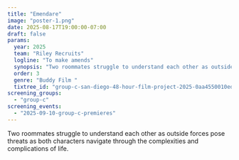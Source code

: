 ```yaml
---
title: "Emendare"
image: "poster-1.png"
date: 2025-08-17T19:00:00-07:00
draft: false
params:
  year: 2025
  team: "Riley Recruits"
  logline: "To make amends"
  synopsis: "Two roommates struggle to understand each other as outside forces pose threats as both characters navigate through the complexities and complications of life. "
  order: 3
  genre: "Buddy Film "
  tixtree_id: "group-c-san-diego-48-hour-film-project-2025-0aa4550010ed"
screening_groups:
  - "group-c"
screening_events:
  - "2025-09-10-group-c-premieres"
---
```


Two roommates struggle to understand each other as outside forces pose threats as both characters navigate through the complexities and complications of life. 
